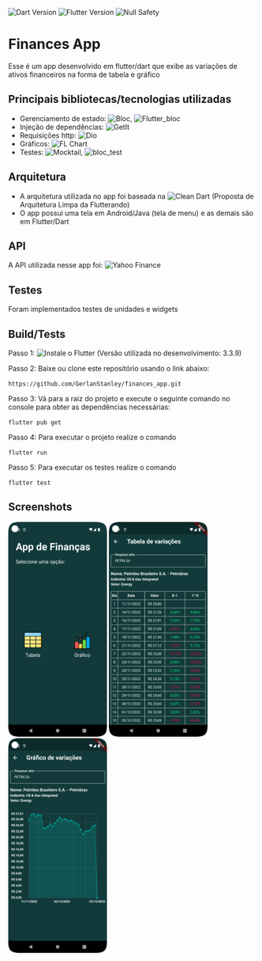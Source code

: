 ![Dart Version](https://img.shields.io/static/v1?label=dart&message=2.18.5&color=00579d)
![Flutter Version](https://img.shields.io/static/v1?label=flutter&message=3.3.9&color=42a5f5)
![Null Safety](https://img.shields.io/static/v1?label=null-safety&message=done&color=success)

# Finances App
Esse é um app desenvolvido em flutter/dart que exibe as variações de ativos financeiros na forma de tabela e gráfico

## Principais bibliotecas/tecnologias utilizadas
- Gerenciamento de estado: ![Bloc](https://pub.dev/packages/bloc), ![Flutter_bloc](https://pub.dev/packages/flutter_bloc)
- Injeção de dependências: ![GetIt](https://pub.dev/packages/get_it)
- Requisições http: ![Dio](https://pub.dev/packages/dio)
- Gráficos: ![FL Chart](https://pub.dev/packages/fl_chart)
- Testes: ![Mocktail](https://pub.dev/packages/mocktail), ![bloc_test](https://pub.dev/packages/bloc_test)

## Arquitetura
- A arquitetura utilizada no app foi baseada na
![Clean Dart](https://github.com/Flutterando/Clean-Dart)
(Proposta de Arquitetura Limpa da Flutterando)
- O app possui uma tela em Android/Java (tela de menu) e as demais são em Flutter/Dart

## API
A API utilizada nesse app foi: ![Yahoo Finance](https://finance.yahoo.com/)

## Testes
Foram implementados testes de unidades e widgets

## Build/Tests
Passo 1: ![Instale o Flutter](https://docs.flutter.dev/get-started/install)
(Versão utilizada no desenvolvimento: 3.3.9)

Passo 2: Baixe ou clone este repositório usando o link abaixo:
```
https://github.com/GerlanStanley/finances_app.git
```

Passo 3: Vá para a raiz do projeto e execute o seguinte comando no console para obter as dependências necessárias:
```
flutter pub get
```

Passo 4: Para executar o projeto realize o comando
```
flutter run
```

Passo 5: Para executar os testes realize o comando
```
flutter test
```

## Screenshots
<p float="left">
    <img src="./screenshots/1.png" width="200" />
    <img src="./screenshots/2.png" width="200" /> 
    <img src="./screenshots/3.png" width="200" /> 
</p>